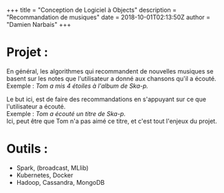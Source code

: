 +++
title = "Conception de Logiciel à Objects"
description = "Recommandation de musiques"
date = 2018-10-01T02:13:50Z
author = "Damien Narbais"
+++
# Projet :

En général, les algorithmes qui recommandent de nouvelles musiques se basent sur les notes que l'utilisateur a donné aux chansons qu'il a écouté.  
Exemple : *Tom a mis 4 étoiles à l'album de Ska-p.*

Le but ici, est de faire des recommandations en s'appuyant sur ce que l'utilisateur a écouté.  
Exemple : *Tom a écouté un titre de Ska-p.*  
Ici, peut être que Tom n'a pas aimé ce titre, et c'est tout l'enjeux du projet.


# Outils :

- Spark, (broadcast, MLlib)
- Kubernetes, Docker
- Hadoop, Cassandra, MongoDB

